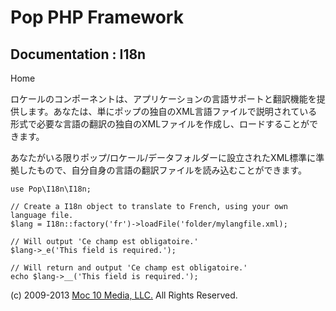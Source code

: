 Pop PHP Framework
=================

Documentation : I18n
----------------------

Home

ロケールのコンポーネントは、アプリケーションの言語サポートと翻訳機能を提供します。あなたは、単にポップの独自のXML言語ファイルで説明されている形式で必要な言語の翻訳の独自のXMLファイルを作成し、ロードすることができます。

あなたがいる限りポップ/ロケール/データフォルダーに設立されたXML標準に準拠したもので、自分自身の言語の翻訳ファイルを読み込むことができます。

    use Pop\I18n\I18n;

    // Create a I18n object to translate to French, using your own language file.
    $lang = I18n::factory('fr')->loadFile('folder/mylangfile.xml);

    // Will output 'Ce champ est obligatoire.'
    $lang->_e('This field is required.');

    // Will return and output 'Ce champ est obligatoire.'
    echo $lang->__('This field is required.');

\(c) 2009-2013 [Moc 10 Media, LLC.](http://www.moc10media.com) All
Rights Reserved.
